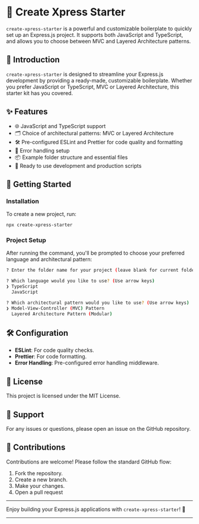 # 🌟 Create Xpress Starter

`create-xpress-starter` is a powerful and customizable boilerplate to quickly set up an Express.js project. It supports both JavaScript and TypeScript, and allows you to choose between MVC and Layered Architecture patterns.


## 🚀 Introduction

`create-xpress-starter` is designed to streamline your Express.js development by providing a ready-made, customizable boilerplate. Whether you prefer JavaScript or TypeScript, MVC or Layered Architecture, this starter kit has you covered.

## ✨ Features

- 🌐 JavaScript and TypeScript support
- 🗂️ Choice of architectural patterns: MVC or Layered Architecture
- 🛠️ Pre-configured ESLint and Prettier for code quality and formatting
- 🔄 Error handling setup
- 📦 Example folder structure and essential files
- 🚀 Ready to use development and production scripts

## 🏁 Getting Started

### Installation

To create a new project, run:

```bash
npx create-xpress-starter
```

### Project Setup

After running the command, you'll be prompted to choose your preferred language and architectural pattern:

```bash
? Enter the folder name for your project (leave blank for current folder):

? Which language would you like to use? (Use arrow keys)
❯ TypeScript
  JavaScript

? Which architectural pattern would you like to use? (Use arrow keys)
❯ Model-View-Controller (MVC) Pattern
  Layered Architecture Pattern (Modular)
```

## 🛠️ Configuration

- **ESLint**: For code quality checks.
- **Prettier**: For code formatting.
- **Error Handling**: Pre-configured error handling middleware.

## 📄 License

This project is licensed under the MIT License.

## 💬 Support

For any issues or questions, please open an issue on the GitHub repository.

## 🎉 Contributions

Contributions are welcome! Please follow the standard GitHub flow:

1. Fork the repository.
2. Create a new branch.
3. Make your changes.
4. Open a pull request

<hr>

Enjoy building your Express.js applications with `create-xpress-starter`! 🚀

<hr>
